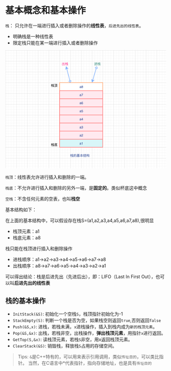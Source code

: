 <!--
 * @Description: 基本概念和基本操作
 * @Version: Beta1.0
 * @Author: 【B站&公众号】Rong姐姐好可爱
 * @Date: 2020-01-11 23:56:02
 * @LastEditors: 【B站&公众号】Rong姐姐好可爱
 * @LastEditTime: 2021-03-12 00:02:55
-->



# 基本概念和基本操作

`栈`： 只允许在一端进行插入或者删除操作的**线性表**，`后进先出的线性表`。


- 明确栈是一种线性表
- 限定栈只能在某一端进行插入或者删除操作

![栈的顺序结构](数据结构/栈和队列/images/栈的基本结构.png)

`栈顶`：线性表允许进行插入和删除的一端。

`栈底`：不允许进行插入和删除的另外一端，是**固定的**。类似杯底这中概念

`空栈`：不含任何元素的空表，也叫**栈空**



基本结构如下：




在上面的基本结构中，可以假设存在栈S=(a1,a2,a3,a4,a5,a6,a7,a8),很明显

- 栈顶元素：a1
- 栈底元素：a8


栈只能在栈顶进行插入和删除操作

- 进栈顺序：a1->a2->a3->a4->a5->a6->a7->a8
- 出栈顺序：a8->a7->a6->a5->a4->a3->a2->a1


可以得出结论：栈是后进先出（先进后出），即：LIFO（Last In First Out），也可以叫**后进先出的线性表**


## 栈的基本操作


- `InitStack(&S)`: 初始化一个空栈`S`，栈顶指针初始化为-1
- `StackEmpty(S)`: 判断一个栈是否为空，如果栈空则返回`true`,否则返回`false`
- `Push(&S,x)`: 进栈，若栈未满，`x`进栈操作，插入到栈内成为`新的栈顶元素`。
- `Pop(&S,&x)`: 出栈，若栈非空，出栈操作，**弹出栈顶元素**，用指针`x`进行返回。
- `GetTop(S,&x)`: 读栈顶元素，若栈`S`非空，用x返回栈顶元素。
- `ClearStack(&S)`: 销毁栈，释放栈`S`占用的存储空间。



> Tips: `&`是C++特有的，可以用来表示引用调用，类似`传址目的`，可以类比指针。 当然，在C语言中*代表指针，指向存储地址，也是具有`传址目的`